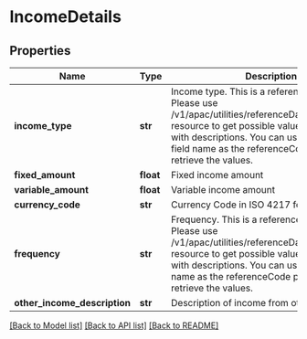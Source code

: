 # IncomeDetails

## Properties
Name | Type | Description | Notes
------------ | ------------- | ------------- | -------------
**income_type** | **str** | Income type. This is a reference data field. Please use /v1/apac/utilities/referenceData/{incomeType} resource to get possible values of this field with descriptions. You can use incomeType field name as the referenceCode parameter to retrieve the values. | [optional] 
**fixed_amount** | **float** | Fixed income amount | [optional] 
**variable_amount** | **float** | Variable income amount | [optional] 
**currency_code** | **str** | Currency Code in ISO 4217 format. | [optional] 
**frequency** | **str** | Frequency. This is a reference data field. Please use /v1/apac/utilities/referenceData/{frequency} resource to get possible values of this field with descriptions. You can use frequency field name as the referenceCode parameter to retrieve the values. | [optional] 
**other_income_description** | **str** | Description of income from other sources | [optional] 

[[Back to Model list]](../README.md#documentation-for-models) [[Back to API list]](../README.md#documentation-for-api-endpoints) [[Back to README]](../README.md)

